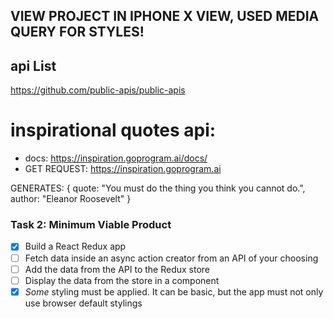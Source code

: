 ## VIEW PROJECT IN IPHONE X VIEW, USED MEDIA QUERY FOR STYLES! ##

## api List
https://github.com/public-apis/public-apis

# inspirational quotes api:

- docs: https://inspiration.goprogram.ai/docs/ 
- GET REQUEST: https://inspiration.goprogram.ai

GENERATES: 
    {
    quote: "You must do the thing you think you cannot do.",
    author: "Eleanor Roosevelt"
    }

### Task 2: Minimum Viable Product

- [x] Build a React Redux app
- [ ] Fetch data inside an async action creator from an API of your choosing
- [ ] Add the data from the API to the Redux store
- [ ] Display the data from the store in a component
- [x] _Some_ styling must be applied. It can be basic, but the app must not only use browser default stylings